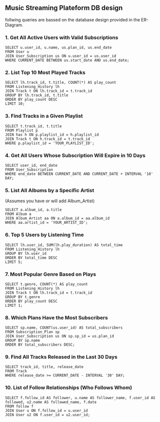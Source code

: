 
## Music Streaming Plateform DB design
follwing queries are bassed on the database design provided in the ER-Diagram.

### 1. Get All Active Users with Valid Subscriptions

    SELECT u.user_id, u.name, us.plan_id, us.end_date
    FROM User u
    JOIN User_Subscription us ON u.user_id = us.user_id
    WHERE CURRENT_DATE BETWEEN us.start_date AND us.end_date;

### 2. List Top 10 Most Played Tracks

    SELECT lh.track_id, t.title, COUNT(*) AS play_count
    FROM Listening_History lh
    JOIN Track t ON lh.track_id = t.track_id
    GROUP BY lh.track_id, t.title
    ORDER BY play_count DESC
    LIMIT 10;

### 3. Find Tracks in a Given Playlist

    SELECT t.track_id, t.title
    FROM Playlist p
    JOIN has h ON p.playlist_id = h.playlist_id
    JOIN Track t ON h.track_id = t.track_id
    WHERE p.playlist_id = 'YOUR_PLAYLIST_ID';

### 4. Get All Users Whose Subscription Will Expire in 10 Days

    SELECT user_id, end_date
    FROM User_Subscription
    WHERE end_date BETWEEN CURRENT_DATE AND CURRENT_DATE + INTERVAL '10' DAY;

### 5. List All Albums by a Specific Artist

(Assumes you have or will add Album_Artist)

    SELECT a.album_id, a.title
    FROM Album a
    JOIN Album_Artist aa ON a.album_id = aa.album_id
    WHERE aa.artist_id = 'YOUR_ARTIST_ID';

### 6. Top 5 Users by Listening Time

    SELECT lh.user_id, SUM(lh.play_duration) AS total_time
    FROM Listening_History lh
    GROUP BY lh.user_id
    ORDER BY total_time DESC
    LIMIT 5;

### 7. Most Popular Genre Based on Plays

    SELECT t.genre, COUNT(*) AS play_count
    FROM Listening_History lh
    JOIN Track t ON lh.track_id = t.track_id
    GROUP BY t.genre
    ORDER BY play_count DESC
    LIMIT 1;

### 8. Which Plans Have the Most Subscribers

    SELECT sp.name, COUNT(us.user_id) AS total_subscribers
    FROM Subscription_Plan sp
    JOIN User_Subscription us ON sp.sp_id = us.plan_id
    GROUP BY sp.name
    ORDER BY total_subscribers DESC;

### 9. Find All Tracks Released in the Last 30 Days

    SELECT track_id, title, release_date
    FROM Track
    WHERE release_date >= CURRENT_DATE - INTERVAL '30' DAY;

### 10. List of Follow Relationships (Who Follows Whom)

    SELECT f.follow_id AS follower, u.name AS follower_name, f.user_id AS followed, u2.name AS followed_name, f.date
    FROM follow f
    JOIN User u ON f.follow_id = u.user_id
    JOIN User u2 ON f.user_id = u2.user_id;
